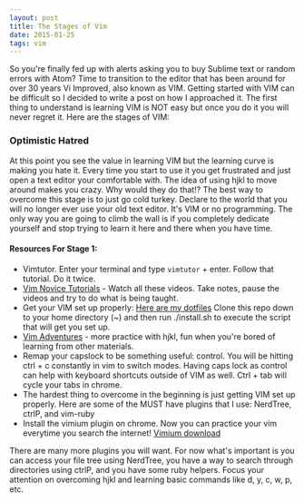 ```yaml
---
layout: post
title: The Stages of Vim
date: 2015-01-25 
tags: vim 
---
```


So you're finally fed up with alerts asking you to buy Sublime text or random errors with Atom?  Time to transition to the editor that has been around for over 30 years Vi Improved, also known as VIM. Getting started with VIM can be difficult so I decided to write a post on how I approached it.  The first thing to understand is learning VIM is NOT easy but once you do it you will never regret it.  Here are the stages of VIM:

### Optimistic Hatred
At this point you see the value in learning VIM but the learning curve is making you hate it.  Every time you start to use it you get frustrated and just open a text editor your comfortable with.  The idea of using hjkl to move around makes you crazy.  Why would they do that!?  The best way to overcome this stage is to just go cold turkey.  Declare to the world that you will no longer ever use your old text editor.  It's VIM or no programming.  The only way you are going to climb the wall is if you completely dedicate yourself and stop trying to learn it here and there when you have time. 

#### Resources For Stage 1:

*  Vimtutor.  Enter your terminal and type ``vimtutor`` + enter.  Follow that tutorial. Do it twice.
*  [Vim Novice Tutorials](http://derekwyatt.org/vim/tutorials/novice/) - Watch all these videos.  Take notes, pause the videos and try to do what is being taught.
*  Get your VIM set up properly: [Here are my dotfiles](https://github.com/SpencerCDixon/dotfiles)  Clone this repo down to your home directory (~) and then run ./install.sh to execute the script that will get you set up.
*  [Vim Adventures](http://vim-adventures.com/) - more practice with hjkl, fun when you're bored of learning from other materials.
*  Remap your capslock to be something useful: control. You will be hitting ctrl + c constantly in vim to switch modes.  Having caps lock as control can help with keyboard shortcuts outside of VIM as well. Ctrl + tab will cycle your tabs in chrome.
*  The hardest thing to overcome in the beginning is just getting VIM set up properly.  Here are some of the MUST have plugins that I use: NerdTree, ctrlP, and vim-ruby
*  Install the vimium plugin on chrome.  Now you can practice your vim everytime you search the internet! [Vimium download](https://chrome.google.com/webstore/detail/vimium/dbepggeogbaibhgnhhndojpepiihcmeb?hl=en)

There are many more plugins you will want.  For now what's important is you can access your file tree using NerdTree, you have a way to search through directories using ctrlP, and you have some ruby helpers.  Focus your attention on overcoming hjkl and learning basic commands like d, y, c, w, p, etc.

